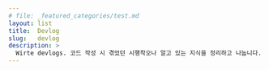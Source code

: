 ```yaml
---
# file: _featured_categories/test.md
layout: list
title:  Devlog
slug:   devlog
description: >
  Wirte devlogs. 코드 작성 시 겪었던 시행착오나 알고 있는 지식을 정리하고 나눕니다.
---
```

